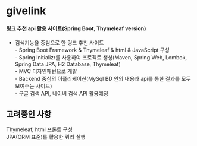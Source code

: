 # givelink
#### 링크 추천 api 활용 사이트(Spring Boot, Thymeleaf version)
- 검색기능을 중심으로 한 링크 추천 사이트
<br>- Spring Boot Framework & Thymeleaf & html & JavaScript 구성
<br>- Spring Initializr를 사용하여 프로젝트 생성(Maven, Spring Web, Lombok, Spring Data JPA, H2 Database, Thymeleaf)
<br>- MVC 디자인패턴으로 개발
<br>- Backend 중심의 어플리케이션(MySql BD 안의 내용과 api를 통한 결과를 모두 보여주는 사이트)
<br>- 구글 검색 API, 네이버 검색 API 활용예정

## 고려중인 사항
Thymeleaf, html 프론트 구성
<br> JPA(ORM 표준)를 활용한 쿼리 실행

